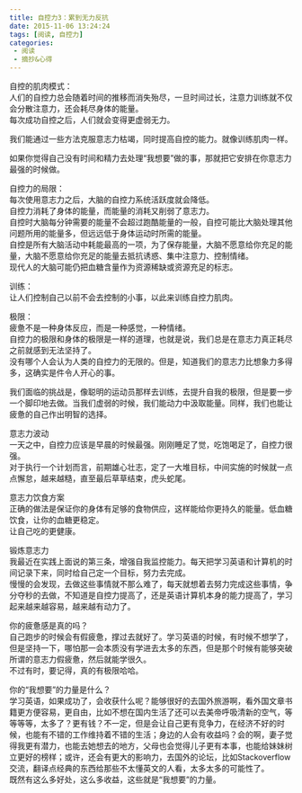 ```yaml
---
title: 自控力3：累到无力反抗
date: 2015-11-06 13:24:24
tags: [阅读, 自控力]
categories: 
 - 阅读
 - 摘抄&心得
---
```

自控的肌肉模式：  
人们的自控力总会随着时间的推移而消失殆尽，一旦时间过长，注意力训练就不仅会分散注意力，还会耗尽身体的能量。  
每次成功自控之后，人们就会变得更虚弱无力。

我们能通过一些方法克服意志力枯竭，同时提高自控的能力。就像训练肌肉一样。

如果你觉得自己没有时间和精力去处理“我想要”做的事，那就把它安排在你意志力最强的时候做。

自控力的局限：  
每次使用意志力之后，大脑的自控力系统活跃度就会降低。  
自控力消耗了身体的能量，而能量的消耗又削弱了意志力。  
自控时大脑每分钟需要的能量不会超过跑酷能量的一般，自控可能比大脑处理其他问题所用的能量多，但远远低于身体运动时所需的能量。  
自控是所有大脑活动中耗能最高的一项，为了保存能量，大脑不愿意给你充足的能量，大脑不愿意给你充足的能量去抵抗诱惑、集中注意力、控制情绪。  
现代人的大脑可能仍把血糖含量作为资源稀缺或资源充足的标志。

训练：  
让人们控制自己以前不会去控制的小事，以此来训练自控力肌肉。

极限：  
疲惫不是一种身体反应，而是一种感觉，一种情绪。  
自控力的极限和身体的极限是一样的道理，也就是说，我们总是在意志力真正耗尽之前就感到无法坚持了。  
没有哪个人会认为人类的自控力的无限的。但是，知道我们的意志力比想象力多得多，这确实是件令人开心的事。

我们面临的挑战是，像聪明的运动员那样去训练，去提升自我的极限，但是要一步一个脚印地去做。当我们虚弱的时候，我们能动力中汲取能量。同样，我们也能让疲惫的自己作出明智的选择。

意志力波动  
一天之中，自控力应该是早晨的时候最强。刚刚睡足了觉，吃饱喝足了，自控力很强。  
对于执行一个计划而言，前期雄心壮志，定了一大堆目标，中间实施的时候就一点点懈怠，越来越糙，直至最后草草结束，虎头蛇尾。

意志力饮食方案  
正确的做法是保证你的身体有足够的食物供应，这样能给你更持久的能量。低血糖饮食，让你的血糖更稳定。  
让自己吃的更健康。

锻炼意志力  
我最近在实践上面说的第三条，增强自我监控能力。每天把学习英语和计算机的时间记录下来，同时给自己定一个目标，努力去完成。  
慢慢的会发现，去做这些事情就不那么难了，每天就想着去努力完成这些事情，争分夺秒的去做，不知道是自控力提高了，还是英语计算机本身的能力提高了，学习起来越来越容易，越来越有动力了。

你的疲惫感是真的吗？  
自己跑步的时候会有假疲惫，撑过去就好了。学习英语的时候，有时候不想学了，但是坚持一下，哪怕那一会本质没有学进去太多的东西，但是那个时候有能够突破所谓的意志力假疲惫，然后就能学很久。  
不过有时，要记得，真的有极限哈哈。

你的“我想要”的力量是什么？  
学习英语，如果成功了，会收获什么呢？能够很好的去国外旅游啊，看外国文章书籍更方便容易，更自由，比如不想在国内生活了还可以去美帝呼吸清新的空气，等等等等，太多了？更有钱？不一定，但是会让自己更有竞争力，在经济不好的时候，也能有不错的工作维持着不错的生活；身边的人会有收益吗？会的啊，妻子觉得我更有潜力，也能去她想去的地方，父母也会觉得儿子更有本事，也能给妹妹树立更好的榜样；或许，还会有更大的影响力，去国外的论坛，比如Stackoverflow交流，翻译点经典的东西给那些不太懂英文的人看，太多太多的可能性了。  
既然有这么多好处，这么多收益，这些就是“我想要”的力量。